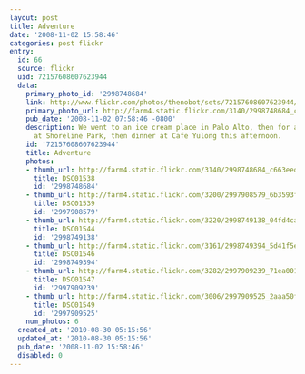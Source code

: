 ```yaml
---
layout: post
title: Adventure
date: '2008-11-02 15:58:46'
categories: post flickr
entry:
  id: 66
  source: flickr
  uid: 72157608607623944
  data:
    primary_photo_id: '2998748684'
    link: http://www.flickr.com/photos/thenobot/sets/72157608607623944/
    primary_photo_url: http://farm4.static.flickr.com/3140/2998748684_c663eed05a_m.jpg
    pub_date: '2008-11-02 07:58:46 -0800'
    description: We went to an ice cream place in Palo Alto, then for a little walk
      at Shoreline Park, then dinner at Cafe Yulong this afternoon.
    id: '72157608607623944'
    title: Adventure
    photos:
    - thumb_url: http://farm4.static.flickr.com/3140/2998748684_c663eed05a_s.jpg
      title: DSC01538
      id: '2998748684'
    - thumb_url: http://farm4.static.flickr.com/3200/2997908579_6b3593face_s.jpg
      title: DSC01539
      id: '2997908579'
    - thumb_url: http://farm4.static.flickr.com/3220/2998749138_04fd4ca355_s.jpg
      title: DSC01544
      id: '2998749138'
    - thumb_url: http://farm4.static.flickr.com/3161/2998749394_5d41f5e7be_s.jpg
      title: DSC01546
      id: '2998749394'
    - thumb_url: http://farm4.static.flickr.com/3282/2997909239_71ea001f03_s.jpg
      title: DSC01547
      id: '2997909239'
    - thumb_url: http://farm4.static.flickr.com/3006/2997909525_2aaa50f3dd_s.jpg
      title: DSC01549
      id: '2997909525'
    num_photos: 6
  created_at: '2010-08-30 05:15:56'
  updated_at: '2010-08-30 05:15:56'
  pub_date: '2008-11-02 15:58:46'
  disabled: 0
---
```

